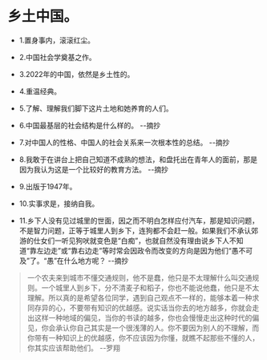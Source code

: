 # 乡土中国。

- 1.置身事内，滚滚红尘。

- 2.中国社会学奠基之作。

- 3.2022年的中国，依然是乡土性的。

- 4.重温经典。

- 5.了解、理解我们脚下这片土地和她养育的人们。

- 6.中国最基层的社会结构是什么样的。 --摘抄

- 7.对中国人的性格、中国人的社会关系来一次根本性的总结。 --摘抄

- 8.我敢于在讲台上把自己知道不成熟的想法，和盘托出在青年人的面前，那是因为我认为这是一个比较好的教育方法。 --摘抄

- 9.出版于1947年。

- 10.实事求是，接纳自我。

- 11.乡下人没有见过城里的世面，因之而不明白怎样应付汽车，那是知识问题，不是智力问题，正等于城里人到乡下，连狗都不会赶一般。如果我们不承认郊游的仕女们一听见狗吠就变色是“白痴”，也就自然没有理由说乡下人不知道“靠左边走”或“靠右边走”等时常会因政令而改变的方向是因为他们“愚不可及”了。“愚”在什么地方呢？ --摘抄

>一个农夫来到城市不懂交通规则，他不是蠢，他只是不太理解什么叫交通规则。一个城里人到乡下，分不清麦子和稻子，你也不能说他蠢，他只是不太理解。所以真的是希望各位同学，遇到自己观点不一样的，能够本着一种求同存异的心，不要带有知识的优越感。说实话当你去的地方越多，你就会走出这样一种地域的偏见，当你的书读的越多，你也会慢慢走出这种时代的偏见，你会承认你自己其实是一个很浅薄的人。你不要因为别人的不理解，而你带有一种知识上的优越感，你不应该因为你懂，就瞧不起那些不懂的人，你其实应该帮助他们。 --罗翔
